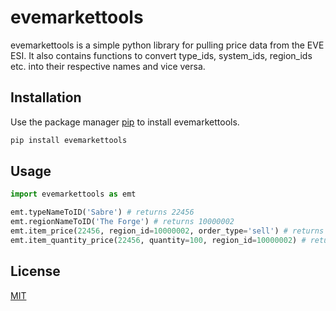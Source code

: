 # evemarkettools

evemarkettools is a simple python library for pulling price data from the EVE ESI.
It also contains functions to convert type_ids, system_ids, region_ids etc. into their respective names and vice versa.

## Installation

Use the package manager [pip](https://pip.pypa.io/en/stable/) to install evemarkettools.

```bash
pip install evemarkettools
```

## Usage

```python
import evemarkettools as emt

emt.typeNameToID('Sabre') # returns 22456
emt.regionNameToID('The Forge') # returns 10000002
emt.item_price(22456, region_id=10000002, order_type='sell') # returns 63560000
emt.item_quantity_price(22456, quantity=100, region_id=10000002) # returns 6531720000

```

## License
[MIT](https://choosealicense.com/licenses/mit/)

